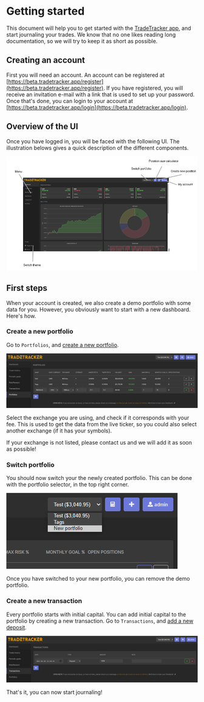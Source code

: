 # Getting started

This document will help you to get started with the [TradeTracker app](https://beta.tradetracker.app), and start journaling your trades. We know that no one likes reading long documentation, so we will try to keep it as short as possible.

## Creating an account

First you will need an account. An account can be registered at [https://beta.tradetracker.app/register](https://beta.tradetracker.app/register). If you have registered, you will receive an invitation e-mail with a link that is used to set up your password. Once that's done, you can login to your account at [https://beta.tradetracker.app/login](https://beta.tradetracker.app/login).

## Overview of the UI

Once you have logged in, you will be faced with the following UI. The illustration belows gives a quick description of the different components.

![UI](ui.png)

## First steps

When your account is created, we also create a demo portfolio with some data for you. However, you obviously want to start with a new dashboard. Here's how.

### Create a new portfolio

Go to `Portfolios`, and [create a new portfolio](https://beta.tradetracker.app/portfolios#new).

![Portfolio](portfolios.PNG)

Select the exchange you are using, and check if it corresponds with your fee. This is used to get the data from the live ticker, so you could also select another exchange (if it has your symbols).

If your exchange is not listed, please contact us and we will add it as soon as possible!

### Switch portfolio

You should now switch your the newly created portfolio. This can be done with the portfolio selector, in the top right corner.

![Switch portfolio](switch.png)

Once you have switched to your new portfolio, you can remove the demo portfolio.

### Create a new transaction

Every portfolio starts with initial capital. You can add initial capital to the portfolio by creating a new transaction. Go to `Transactions`, and [add a new deposit](https://beta.tradetracker.app/transactions#new).

![Transaction](transaction.PNG)

That's it, you can now start journaling!

